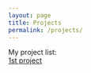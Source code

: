 ```yaml
---
layout: page
title: Projects
permalink: /projects/
---
```


My project list:  
[1st project](https://raw.githubusercontent.com/MarcelMG/marcelmg.github.io/master/_posts/2019-1-14-project1.md)
